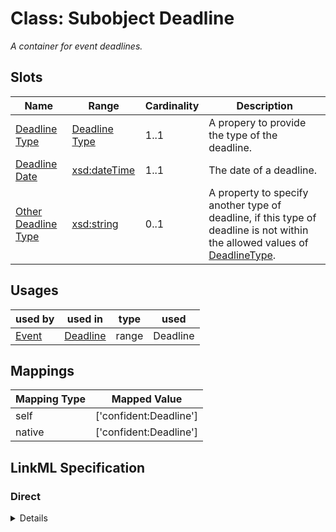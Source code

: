 # Class: Subobject Deadline
_A container for event deadlines._






<!-- no inheritance hierarchy -->


## Slots

| Name | Range | Cardinality | Description  | 
| ---  | --- | --- | --- | 
| [Deadline Type](type.md) | [Deadline Type](DeadlineType.md) | 1..1 | A propery to provide the type of the deadline.  | 
| [Deadline Date](deadline_date.md) | [xsd:dateTime](http://www.w3.org/2001/XMLSchema#dateTime) | 1..1 | The date of a deadline.  | 
| [Other Deadline Type](deadline_other.md) | [xsd:string](http://www.w3.org/2001/XMLSchema#string) | 0..1 | A property to specify another type of deadline, if this type of deadline is not within the allowed values of [DeadlineType](DeadlineType.md).  | 


## Usages


| used by | used in | type | used |
| ---  | --- | --- | --- |
| [Event](Event.md) | [Deadline](has_deadline.md) | range | Deadline |












## Mappings

| Mapping Type | Mapped Value |
| ---  | ---  |
| self | ['confident:Deadline'] |
| native | ['confident:Deadline'] |


## LinkML Specification

<!-- TODO: investigate https://stackoverflow.com/questions/37606292/how-to-create-tabbed-code-blocks-in-mkdocs-or-sphinx -->

### Direct

<details>
```yaml
name: Deadline
description: A container for event deadlines.
title: Subobject Deadline
from_schema: https://raw.githubusercontent.com/TIBHannover/ConfIDent_schema/main/src/linkml/ConfIDent_schema.yaml
slots:
- type
slot_usage:
  type:
    name: type
    description: A propery to provide the type of the deadline.
    title: Deadline Type
    range: DeadlineType
    required: true
attributes:
  deadline_date:
    name: deadline_date
    description: The date of a deadline.
    title: Deadline Date
    from_schema: https://raw.githubusercontent.com/TIBHannover/ConfIDent_schema/main/src/linkml/ConfIDent_schema.yaml
    range: datetime
    required: true
  deadline_other:
    name: deadline_other
    description: A property to specify another type of deadline, if this type of deadline
      is not within the allowed values of [DeadlineType](DeadlineType.md).
    title: Other Deadline Type
    from_schema: https://raw.githubusercontent.com/TIBHannover/ConfIDent_schema/main/src/linkml/ConfIDent_schema.yaml
    range: string

```
</details>

### Induced

<details>
```yaml
name: Deadline
description: A container for event deadlines.
title: Subobject Deadline
from_schema: https://raw.githubusercontent.com/TIBHannover/ConfIDent_schema/main/src/linkml/ConfIDent_schema.yaml
slot_usage:
  type:
    name: type
    description: A propery to provide the type of the deadline.
    title: Deadline Type
    range: DeadlineType
    required: true
attributes:
  deadline_date:
    name: deadline_date
    description: The date of a deadline.
    title: Deadline Date
    from_schema: https://raw.githubusercontent.com/TIBHannover/ConfIDent_schema/main/src/linkml/ConfIDent_schema.yaml
    alias: deadline_date
    owner: Deadline
    range: datetime
    required: true
  deadline_other:
    name: deadline_other
    description: A property to specify another type of deadline, if this type of deadline
      is not within the allowed values of [DeadlineType](DeadlineType.md).
    title: Other Deadline Type
    from_schema: https://raw.githubusercontent.com/TIBHannover/ConfIDent_schema/main/src/linkml/ConfIDent_schema.yaml
    alias: deadline_other
    owner: Deadline
    range: string
  type:
    name: type
    description: A propery to provide the type of the deadline.
    title: Deadline Type
    from_schema: https://raw.githubusercontent.com/TIBHannover/ConfIDent_schema/main/src/linkml/ConfIDent_schema.yaml
    abstract: true
    slot_uri: rdf:type
    alias: type
    owner: Deadline
    range: DeadlineType
    required: true

```
</details>